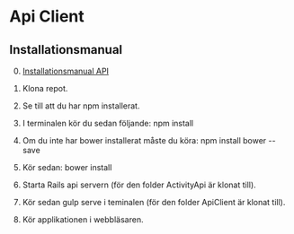 # Api Client

## Installationsmanual

0. [Installationsmanual API](https://github.com/SheriefBadran/ActivityApi)

1. Klona repot.
2. Se till att du har npm installerat.
3. I terminalen kör du sedan följande:
npm install

4. Om du inte har bower installerat måste du köra:
npm install bower --save

5. Kör sedan:
bower install

6. Starta Rails api servern (för den folder ActivityApi är klonat till).

7. Kör sedan gulp serve i teminalen (för den folder ApiClient är klonat till).

8. Kör applikationen i webbläsaren.
